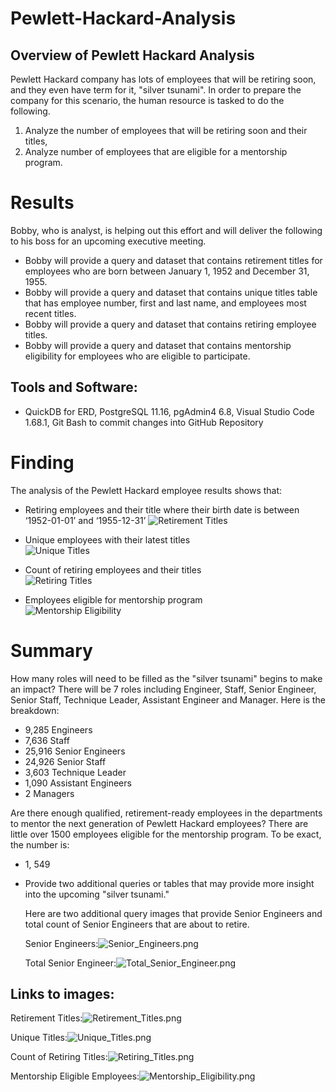 # Pewlett-Hackard-Analysis

## Overview of Pewlett Hackard Analysis
Pewlett Hackard company has lots of employees that will be retiring soon, and they even have term for it, "silver tsunami". In order to prepare the company for this scenario, the human resource is tasked to do the following.
1.	Analyze the number of employees that will be retiring soon and their titles, 
2.	Analyze number of employees that are eligible for a mentorship program. 

# Results
Bobby, who is analyst, is helping out this effort and will deliver the following to his boss for an upcoming executive meeting.
- Bobby will provide a query and dataset that contains retirement titles for employees who are born between January 1, 1952 and December 31, 1955.
- Bobby will provide a query and dataset that contains unique titles table that has employee number, first and last name, and employees most recent titles.
- Bobby will provide a query and dataset that contains retiring employee titles. 
- Bobby will provide a query and dataset that contains mentorship eligibility for employees who are eligible to participate.

## Tools and Software: 
- QuickDB for ERD, PostgreSQL 11.16, pgAdmin4 6.8, Visual Studio Code 1.68.1, Git Bash to commit changes into GitHub Repository


# Finding

The analysis of the Pewlett Hackard employee results shows that:
-  Retiring employees and their title where their birth date is between ‘1952-01-01’ and ‘1955-12-31’
 ![Retirement Titles](/Resources/Retirement_Titles.png)<br>

-  Unique employees with their latest titles<br>
 ![Unique Titles](/Resources/Unique_Titles.png)<br>

-  Count of retiring employees and their titles<br>
![Retiring Titles](/Resources/Retiring_Titles.png)<br>

- Employees eligible for mentorship program<br>
![Mentorship Eligibility](/Resources/Mentorship_Eligibility.png)<br>


# Summary

How many roles will need to be filled as the "silver tsunami" begins to make an impact?
There will be 7 roles including Engineer, Staff, Senior Engineer, Senior Staff, Technique Leader, Assistant Engineer and Manager. Here is the breakdown:
 -	9,285 Engineers
 -	7,636 Staff
 -	25,916 Senior Engineers
 -	24,926 Senior Staff
 -	3,603 Technique Leader
 -	1,090 Assistant Engineers
 -	2 Managers

Are there enough qualified, retirement-ready employees in the departments to mentor the next generation of Pewlett Hackard employees?
There are little over 1500 employees eligible for the mentorship program. To be exact, the number is:
 -	1, 549
 
- Provide two additional queries or tables that may provide more insight into the upcoming "silver tsunami."
  
  Here are two additional query images that provide Senior Engineers and total count of Senior Engineers that are about to retire.<br>
  
  Senior Engineers:![Senior_Engineers.png](https://github.com/bariir/Pewlett-Hackard-Analysis/tree/main/Resources/Senior_Engineers.png?raw=true)<br>
  
  Total Senior Engineer:![Total_Senior_Engineer.png](https://github.com/bariir/Pewlett-Hackard-Analysis/tree/main/Resources/Total_Senior_Engineer.png?raw=true)<br>


## Links to images:
Retirement Titles:![Retirement_Titles.png](https://github.com/bariir/Pewlett-Hackard-Analysis/tree/main/Resources/Retirement_Titles.png?raw=true)

Unique Titles:![Unique_Titles.png](https://github.com/bariir/Pewlett-Hackard-Analysis/tree/main/Resources/Unique_Titles.png?raw=true)

Count of Retiring Titles:![Retiring_Titles.png](https://github.com/bariir/Pewlett-Hackard-Analysis/tree/main/Resources/Retiring_Titles.png?raw=true)

Mentorship Eligible Employees:![Mentorship_Eligibility.png](https://github.com/bariir/Pewlett-Hackard-Analysis/tree/main/Resources/Mentorship_Eligibility.png?raw=true)
